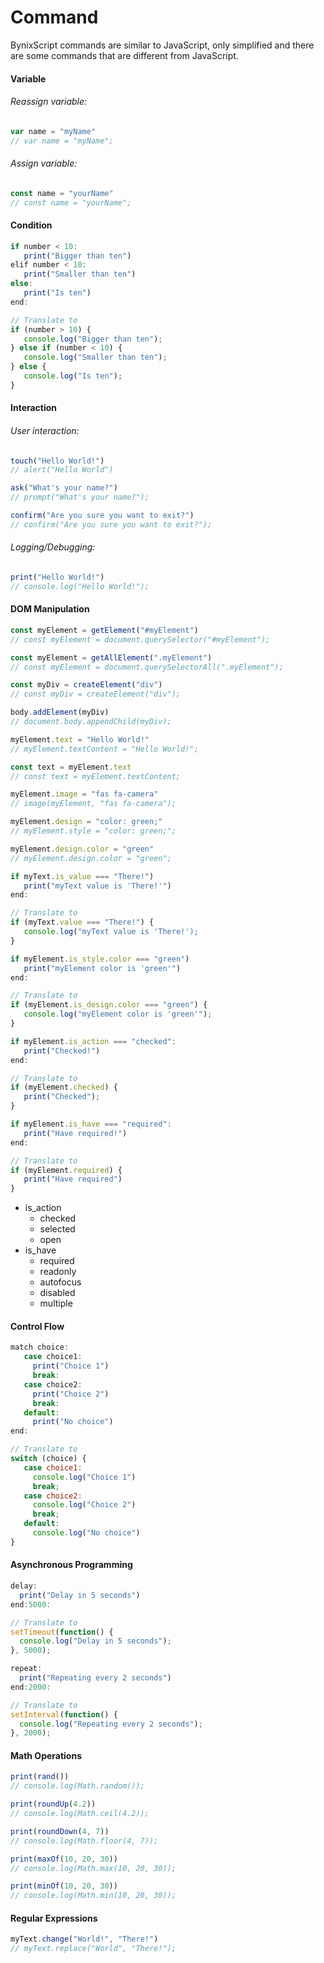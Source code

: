 # Command
BynixScript commands are similar to JavaScript, only simplified and there are some commands that are different from JavaScript.
#### Variable
###### Reassign variable:
```javascript
var name = "myName"
// var name = "myName";
```
###### Assign variable:
```javascript
const name = "yourName"
// const name = "yourName";
```
#### Condition
```javascript
if number < 10:
   print("Bigger than ten")
elif number < 10:
   print("Smaller than ten")
else:
   print("Is ten")
end:

// Translate to
if (number > 10) {
   console.log("Bigger than ten");
} else if (number < 10) {
   console.log("Smaller than ten");
} else {
   console.log("Is ten");
}
```
#### Interaction
###### User interaction:
```javascript
touch("Hello World!")
// alert("Hello World")

ask("What's your name?")
// prompt("What's your name?");

confirm("Are you sure you want to exit?")
// confirm("Are you sure you want to exit?");
```
###### Logging/Debugging:
```javascript
print("Hello World!")
// console.log("Hello World!");
```
#### DOM Manipulation
```javascript
const myElement = getElement("#myElement")
// const myElement = document.querySelector("#myElement");

const myElement = getAllElement(".myElement")
// const myElement = document.querySelectorAll(".myElement");

const myDiv = createElement("div")
// const myDiv = createElement("div");

body.addElement(myDiv)
// document.body.appendChild(myDiv);

myElement.text = "Hello World!"
// myElement.textContent = "Hello World!";

const text = myElement.text
// const text = myElement.textContent;

myElement.image = "fas fa-camera"
// image(myElement, "fas fa-camera");

myElement.design = "color: green;"
// myElement.style = "color: green;";

myElement.design.color = "green"
// myElement.design.color = "green";
```
```javascript
if myText.is_value === "There!")
   print("myText value is 'There!'")
end:

// Translate to
if (myText.value === "There!") {
   console.log("myText value is 'There!');
}

if myElement.is_style.color === "green")
   print("myElement color is 'green'")
end:

// Translate to
if (myElement.is_design.color === "green") {
   console.log("myElement color is 'green'");
}

if myElement.is_action === "checked":
   print("Checked!")
end:

// Translate to
if (myElement.checked) {
   print("Checked");
}

if myElement.is_have === "required":
   print("Have required!")
end:

// Translate to
if (myElement.required) {
   print("Have required")
}
```
- is_action
   - checked
   - selected
   - open
- is_have
   - required
   - readonly
   - autofocus
   - disabled
   - multiple
#### Control Flow
```javascript
match choice:
   case choice1:
     print("Choice 1")
     break:
   case choice2:
     print("Choice 2")
     break:
   default:
     print("No choice")
end:

// Translate to
switch (choice) {
   case choice1:
     console.log("Choice 1")
     break;
   case choice2:
     console.log("Choice 2")
     break;
   default:
     console.log("No choice")
}
```
#### Asynchronous Programming
```javascript
delay:
  print("Delay in 5 seconds")
end:5000:

// Translate to
setTimeout(function() {
  console.log("Delay in 5 seconds");
}, 5000);

repeat:
  print("Repeating every 2 seconds")
end:2000:

// Translate to
setInterval(function() {
  console.log("Repeating every 2 seconds");
}, 2000);
```
#### Math Operations
```javascript
print(rand())
// console.log(Math.random());

print(roundUp(4.2))
// console.log(Math.ceil(4.2));

print(roundDown(4, 7))
// console.log(Math.floor(4, 7));

print(maxOf(10, 20, 30))
// console.log(Math.max(10, 20, 30));

print(minOf(10, 20, 30))
// console.log(Math.min(10, 20, 30));
```
#### Regular Expressions
```javascript
myText.change("World!", "There!")
// myText.replace("World", "There!");
```
